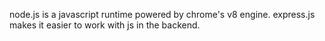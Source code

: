 node.js is a javascript runtime powered by chrome's v8 engine.
express.js makes it easier to work with js in the backend. 
